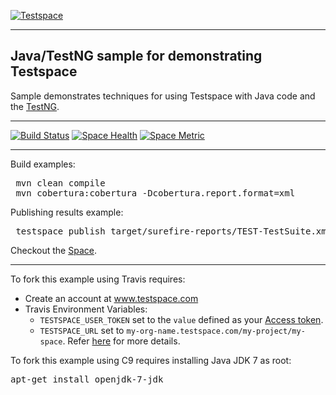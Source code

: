 [![Testspace](http://www.testspace.com/public/img/testspace_logo.png)](http://www.testspace.com)
***

## Java/TestNG sample for demonstrating Testspace

Sample demonstrates techniques for using Testspace with Java code and the [TestNG](http://testng.org/).

***

[![Build Status](https://travis-ci.org/testspace-samples/java.testng.svg?branch=master)](https://travis-ci.org/testspace-samples/java.testng)
[![Space Health](https://samples.testspace.com/projects/88/spaces/327/badge)](https://samples.testspace.com/projects/88/spaces/327 "Test Cases")
[![Space Metric](https://samples.testspace.com/projects/88/spaces/327/metrics/234/badge)](https://samples.testspace.com/projects/88/spaces/327/metrics#metric-234 "Line/Statement Coverage")

***

Build examples:

<pre>
 mvn clean compile
 mvn cobertura:cobertura -Dcobertura.report.format=xml
</pre>

Publishing results example:

<pre>
 testspace publish target/surefire-reports/TEST-TestSuite.xml target/site/cobertura/coverage.xml
</pre>

Checkout the [Space](https://samples.testspace.com/projects/java/spaces/testng).

***

To fork this example using Travis requires:
  - Create an account at www.testspace.com
  - Travis Environment Variables:
    - `TESTSPACE_USER_TOKEN` set to the `value` defined as your [Access token](http://help.testspace.com/using-your-organization:user-settings).
    - `TESTSPACE_URL` set to `my-org-name.testspace.com/my-project/my-space`. Refer [here](http://help.testspace.com/reference:runner-reference#config) for more details.

To fork this example using C9 requires installing Java JDK 7 as root:

<pre>
apt-get install openjdk-7-jdk
</pre>
